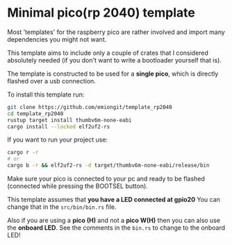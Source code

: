 # Minimal pico(rp 2040) template

Most 'templates' for the raspberry pico are rather involved and import many dependencies you might not want.

This template aims to include only a couple of crates that I considered absolutely needed (if you don't want to write a bootloader yourself that is).

The template is constructed to be used for a **single pico**, which is directly flashed over a usb connection.

To install this template run:
```bash
git clone https://github.com/emiongit/template_rp2040
cd template_rp2040
rustup target install thumbv6m-none-eabi
cargo install --locked elf2uf2-rs
```

If you want to run your project use:
```bash
cargo r -r
# or
cargo b -r && elf2uf2-rs -d target/thumbv6m-none-eabi/release/bin
```
Make sure your pico is connected to your pc and ready to be flashed (connected while pressing the BOOTSEL button).

This template assumes that **you have a LED connected at gpio20**
You can change that in the `src/bin/bin.rs` file.

Also if you are using a **pico (H)** and not a **pico W(H)** then you can also use the **onboard LED**. 
See the comments in the `bin.rs` to change to the onboard LED! 
